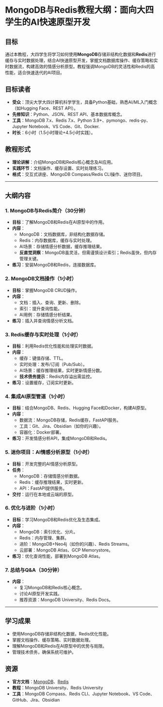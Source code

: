 # MongoDB与Redis教程大纲：面向大四学生的AI快速原型开发

## 目标
通过本教程，大四学生将学习如何使用**MongoDB**存储非结构化数据和**Redis**进行缓存与实时数据处理，结合AI快速原型开发，掌握文档数据库操作、缓存策略和实时数据流，构建高效的情感分析原型。教程强调MongoDB的灵活性和Redis的高性能，适合快速迭代的AI项目。

## 目标读者
- **受众**：顶尖大学大四计算机科学学生，具备Python基础，熟悉AI/ML入门概念（如Hugging Face、REST API）。
- **先修知识**：Python、JSON、REST API、基本数据库概念。
- **工具**：MongoDB 7.x、Redis 7.x、Python 3.9+、pymongo、redis-py、Jupyter Notebook、VS Code、Git、Docker.
- **时长**：6小时（1.5小时理论+4.5小时实践）。

## 教程形式
- **理论讲解**：介绍MongoDB和Redis核心概念及AI应用。
- **实践环节**：文档操作、缓存设置、实时处理练习。
- **格式**：交互式讲座、MongoDB Compass/Redis CLI操作、迷你项目。

---

## 大纲内容

### 1. MongoDB与Redis简介（30分钟）
- **目标**：了解MongoDB和Redis在AI原型中的作用。
- **内容**：
  - MongoDB：文档数据库，非结构化数据存储。
  - Redis：内存数据库，缓存与实时处理。
  - AI场景：存储情感分析数据，缓存推理结果。
  - **反直觉洞察**：MongoDB虽灵活，但需谨慎设计索引；Redis虽快，但内存管理关键。
- **练习**：安装MongoDB和Redis，连接数据库。

### 2. MongoDB文档操作（1小时）
- **目标**：掌握MongoDB CRUD操作。
- **内容**：
  - 文档：插入、查询、更新、删除。
  - 索引：提升查询性能。
  - AI用例：存储情感分析结果。
- **练习**：插入并查询情感分析文档。

### 3. Redis缓存与实时处理（1小时）
- **目标**：利用Redis优化性能和处理实时数据。
- **内容**：
  - 缓存：键值存储、TTL。
  - 实时处理：发布/订阅（Pub/Sub）。
  - AI场景：缓存推理结果，实时更新情感分数。
  - **技术债务提示**：Redis内存溢出需监控。
- **练习**：设置缓存，订阅实时更新。

### 4. 集成AI原型管道（1小时）
- **目标**：结合MongoDB、Redis、Hugging Face和Docker，构建AI原型。
- **内容**：
  - 数据流：MongoDB存储，Redis缓存，FastAPI服务。
  - 工具：Git、Jira、Obsidian（如你的兴趣）。
  - 容器化：Docker部署。
- **练习**：开发情感分析API，集成MongoDB和Redis。

### 5. 迷你项目：AI情感分析原型（1小时）
- **目标**：开发完整的AI情感分析原型。
- **任务**：
  - MongoDB：存储情感分析数据。
  - Redis：缓存推理结果，实时更新。
  - API：FastAPI提供服务。
- **交付**：运行在本地或云端的原型。

### 6. 优化与进阶（1小时）
- **目标**：学习MongoDB和Redis优化及生态集成。
- **内容**：
  - MongoDB：索引优化、分片。
  - Redis：内存管理、集群。
  - 进阶：MongoDB+Neo4j（如你的兴趣）、Redis Streams。
  - 云部署：MongoDB Atlas、GCP Memorystore。
- **练习**：优化查询性能，部署到MongoDB Atlas。

### 7. 总结与Q&A（30分钟）
- **内容**：
  - 复习MongoDB和Redis核心概念。
  - 讨论AI原型开发实践。
  - 推荐资源：MongoDB University、Redis Docs。

---

## 学习成果
- 使用MongoDB存储非结构化数据，Redis优化性能。
- 掌握文档操作、缓存策略、实时数据处理。
- 理解MongoDB和Redis在AI原型中的优势与局限。
- 管理技术债务，确保系统可维护。

## 资源
- **官方文档**：[MongoDB](https://www.mongodb.com/docs/)、[Redis](https://redis.io/docs/)
- **教程**：MongoDB University、Redis University
- **工具**：MongoDB Compass、Redis CLI、Jupyter Notebook、VS Code、GitHub、Jira、Obsidian